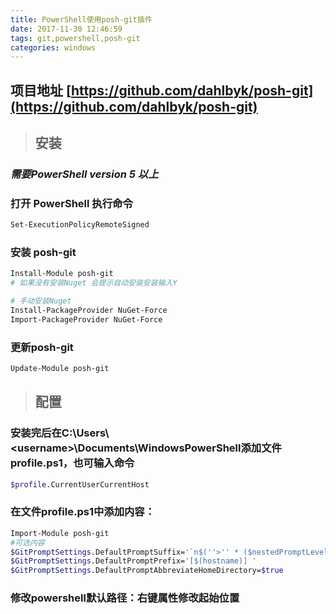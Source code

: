 ```yaml
---
title: PowerShell使用posh-git插件
date: 2017-11-30 12:46:59
tags: git,powershell,posh-git
categories: windows
---
```

## 项目地址 [https://github.com/dahlbyk/posh-git](https://github.com/dahlbyk/posh-git)

> ## 安装

### ***需要PowerShell version 5 以上***

### 打开 PowerShell 执行命令
``` bash
Set-ExecutionPolicyRemoteSigned
```

### 安装 posh-git
``` bash
Install-Module posh-git
# 如果没有安装Nuget 会提示自动安装安装输入Y

# 手动安装Nuget
Install-PackageProvider NuGet-Force
Import-PackageProvider NuGet-Force
```

### 更新posh-git
``` bash
Update-Module posh-git
```

> ## 配置
### 安装完后在C:\Users\ &lt;username&gt;\Documents\WindowsPowerShell添加文件profile.ps1，也可输入命令
``` bash
$profile.CurrentUserCurrentHost
```

### 在文件profile.ps1中添加内容：
``` bash
Import-Module posh-git
#可选内容
$GitPromptSettings.DefaultPromptSuffix='`n$(''>'' * ($nestedPromptLevel + 1)) '
$GitPromptSettings.DefaultPromptPrefix='[$(hostname)] '
$GitPromptSettings.DefaultPromptAbbreviateHomeDirectory=$true

```

### 修改powershell默认路径：右键属性修改起始位置

